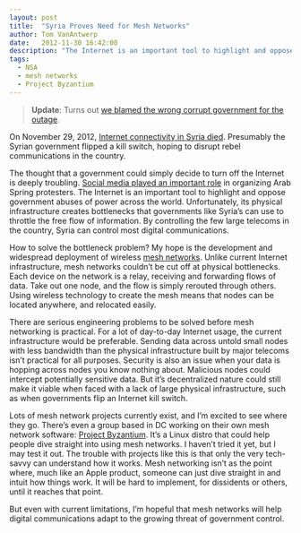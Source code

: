 ```yaml
---
layout: post
title:  "Syria Proves Need for Mesh Networks"
author: Tom VanAntwerp
date:   2012-11-30 16:42:00
description: "The Internet is an important tool to highlight and oppose government abuses of power across the world. Unfortunately, its physical infrastructure creates bottlenecks that governments like Syria’s can use to throttle the free flow of information. By controlling the few large telecoms in the country, Syria can control most digital communications."
tags:
  - NSA
  - mesh networks
  - Project Byzantium
---
```

> **Update**: Turns out [we blamed the wrong corrupt government for the outage](http://www.theguardian.com/world/2014/aug/13/snowden-nsa-syria-internet-outage-civil-war).

On November 29, 2012, [Internet connectivity in Syria died](http://www.renesys.com/blog/2012/11/syria-off-the-air.shtml). Presumably the Syrian government flipped a kill switch, hoping to disrupt rebel communications in the country.

The thought that a government could simply decide to turn off the Internet is deeply troubling. [Social media played an important role](http://en.wikipedia.org/wiki/Arab_Spring#Effect_of_social_media_on_the_Arab_Spring) in organizing Arab Spring protesters. The Internet is an important tool to highlight and oppose government abuses of power across the world. Unfortunately, its physical infrastructure creates bottlenecks that governments like Syria’s can use to throttle the free flow of information. By controlling the few large telecoms in the country, Syria can control most digital communications.

How to solve the bottleneck problem? My hope is the development and widespread deployment of wireless [mesh networks](http://en.wikipedia.org/wiki/Mesh_networking). Unlike current Internet infrastructure, mesh networks couldn’t be cut off at physical bottlenecks. Each device on the network is a relay, receiving and forwarding flows of data. Take out one node, and the flow is simply rerouted through others. Using wireless technology to create the mesh means that nodes can be located anywhere, and relocated easily.

There are serious engineering problems to be solved before mesh networking is practical. For a lot of day-to-day Internet usage, the current infrastructure would be preferable. Sending data across untold small nodes with less bandwidth than the physical infrastructure built by major telecoms isn’t practical for all purposes. Security is also an issue when your data is hopping across nodes you know nothing about. Malicious nodes could intercept potentially sensitive data. But it’s decentralized nature could still make it viable when faced with a lack of large physical infrastructure, such as when governments flip an Internet kill switch.

Lots of mesh network projects currently exist, and I’m excited to see where they go. There’s even a group based in DC working on their own mesh network software: [Project Byzantium](http://project-byzantium.org/). It’s a Linux distro that could help people dive straight into using mesh networks. I haven’t tried it yet, but I may test it out. The trouble with projects like this is that only the very tech-savvy can understand how it works. Mesh networking isn’t as the point where, much like an Apple product, someone can just dive straight in and intuit how things work. It will be hard to implement, for dissidents or others, until it reaches that point.

But even with current limitations, I’m hopeful that mesh networks will help digital communications adapt to the growing threat of government control.
